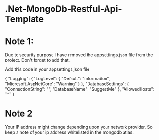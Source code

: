 # .Net-MongoDb-Restful-Api-Template

# Note 1: 

Due to security purpose I have removed the appsettings.json file from the project. Don't forget to add that.

Add this code in your appsettings.json file

{
  "Logging": {
    "LogLevel": {
      "Default": "Information",
      "Microsoft.AspNetCore": "Warning"
    }
  },
  "DatabaseSettings": {
    "ConnectionString": "<your mongodb connection string>",
    "DatabaseName": "SuggestMe"
  },
  "AllowedHosts": "*"
}

# Note 2
Your IP address might change depending upon your network provider. So keep a note of your ip address whitelisted in the mongodb atlas.



